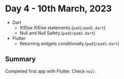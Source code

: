 # Day 4 - 10th March, 2023

* Dart
  * If/Else If/Else statements.(```pad1/pad1.dart```)
  * Null and Null Safety.(```pad2/pad2.dart```)
* Flutter
  * Returning widgets conditionally.(```pad3/pad3.dart```)

## Summary

Completed first app with Flutter. Check ```no2/```.
